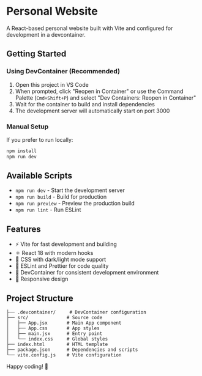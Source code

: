 # Personal Website

A React-based personal website built with Vite and configured for development in a devcontainer.

## Getting Started

### Using DevContainer (Recommended)

1. Open this project in VS Code
2. When prompted, click "Reopen in Container" or use the Command Palette (`Cmd+Shift+P`) and select "Dev Containers: Reopen in Container"
3. Wait for the container to build and install dependencies
4. The development server will automatically start on port 3000

### Manual Setup

If you prefer to run locally:

```bash
npm install
npm run dev
```

## Available Scripts

- `npm run dev` - Start the development server
- `npm run build` - Build for production
- `npm run preview` - Preview the production build
- `npm run lint` - Run ESLint

## Features

- ⚡ Vite for fast development and building
- ⚛️ React 18 with modern hooks
- 🎨 CSS with dark/light mode support
- 🔧 ESLint and Prettier for code quality
- 🐳 DevContainer for consistent development environment
- 📱 Responsive design

## Project Structure

```
├── .devcontainer/     # DevContainer configuration
├── src/              # Source code
│   ├── App.jsx       # Main App component
│   ├── App.css       # App styles
│   ├── main.jsx      # Entry point
│   └── index.css     # Global styles
├── index.html        # HTML template
├── package.json      # Dependencies and scripts
└── vite.config.js    # Vite configuration
```

Happy coding! 🚀
